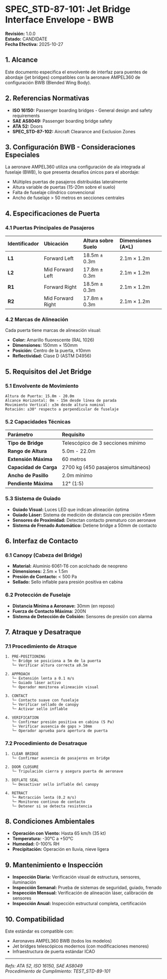 # SPEC_STD-87-101: Jet Bridge Interface Envelope - BWB

**Revisión:** 1.0.0  
**Estado:** CANDIDATE  
**Fecha Efectiva:** 2025-10-27

## 1. Alcance

Este documento especifica el envolvente de interfaz para puentes de abordaje (jet bridges) compatibles con la aeronave AMPEL360 de configuración BWB (Blended Wing Body).

## 2. Referencias Normativas

- **ISO 16150:** Passenger boarding bridges - General design and safety requirements
- **SAE AS8049:** Passenger boarding bridge safety
- **ATA 52:** Doors
- **SPEC_STD-87-102:** Aircraft Clearance and Exclusion Zones

## 3. Configuración BWB - Consideraciones Especiales

La aeronave AMPEL360 utiliza una configuración de ala integrada al fuselaje (BWB), lo que presenta desafíos únicos para el abordaje:

- Múltiples puertas de pasajeros distribuidas lateralmente
- Altura variable de puertas (15-20m sobre el suelo)
- Falta de fuselaje cilíndrico convencional
- Ancho de fuselaje > 50 metros en secciones centrales

## 4. Especificaciones de Puerta

### 4.1 Puertas Principales de Pasajeros

| Identificador | Ubicación | Altura sobre Suelo | Dimensiones (A×L) |
|:--------------|:----------|:-------------------|:------------------|
| **L1** | Forward Left | 18.5m ± 0.3m | 2.1m × 1.2m |
| **L2** | Mid Forward Left | 17.8m ± 0.3m | 2.1m × 1.2m |
| **R1** | Forward Right | 18.5m ± 0.3m | 2.1m × 1.2m |
| **R2** | Mid Forward Right | 17.8m ± 0.3m | 2.1m × 1.2m |

### 4.2 Marcas de Alineación

Cada puerta tiene marcas de alineación visual:
- **Color:** Amarillo fluorescente (RAL 1026)
- **Dimensiones:** 150mm × 150mm
- **Posición:** Centro de la puerta, ±10mm
- **Reflectividad:** Clase D (ASTM D4956)

## 5. Requisitos del Jet Bridge

### 5.1 Envolvente de Movimiento

```
Altura de Puerta: 15.0m - 20.0m
Alcance Horizontal: 0m - 15m desde línea de parada
Movimiento Vertical: ±3m desde altura nominal
Rotación: ±30° respecto a perpendicular de fuselaje
```

### 5.2 Capacidades Técnicas

| Parámetro | Requisito |
|:----------|:----------|
| **Tipo de Bridge** | Telescópico de 3 secciones mínimo |
| **Rango de Altura** | 5.0m - 22.0m |
| **Extensión Máxima** | 60 metros |
| **Capacidad de Carga** | 2700 kg (450 pasajeros simultáneos) |
| **Ancho de Pasillo** | 2.0m mínimo |
| **Pendiente Máxima** | 12° (1:5) |

### 5.3 Sistema de Guiado

- **Guiado Visual:** Luces LED que indican alineación óptima
- **Guiado Láser:** Sistema de medición de distancia con precisión ±5mm
- **Sensores de Proximidad:** Detectan contacto prematuro con aeronave
- **Sistema de Frenado Automático:** Detiene bridge a 50mm de contacto

## 6. Interfaz de Contacto

### 6.1 Canopy (Cabeza del Bridge)

- **Material:** Aluminio 6061-T6 con acolchado de neopreno
- **Dimensiones:** 2.5m × 1.5m
- **Presión de Contacto:** < 500 Pa
- **Sellado:** Sello inflable para presión positiva en cabina

### 6.2 Protección de Fuselaje

- **Distancia Mínima a Aeronave:** 30mm (en reposo)
- **Fuerza de Contacto Máxima:** 200N
- **Sistema de Detección de Colisión:** Sensores de presión con alarma

## 7. Atraque y Desatraque

### 7.1 Procedimiento de Atraque

```
1. PRE-POSITIONING
   └─ Bridge se posiciona a 5m de la puerta
   └─ Verificar altura correcta ±0.5m

2. APPROACH
   └─ Extensión lenta a 0.1 m/s
   └─ Guiado láser activo
   └─ Operador monitorea alineación visual

3. CONTACT
   └─ Contacto suave con fuselaje
   └─ Verificar sellado de canopy
   └─ Activar sello inflable

4. VERIFICATION
   └─ Confirmar presión positiva en cabina (5 Pa)
   └─ Verificar ausencia de gaps > 10mm
   └─ Operador aprueba para apertura de puerta
```

### 7.2 Procedimiento de Desatraque

```
1. CLEAR BRIDGE
   └─ Confirmar ausencia de pasajeros en bridge

2. DOOR CLOSURE
   └─ Tripulación cierra y asegura puerta de aeronave

3. DEFLATE SEAL
   └─ Desactivar sello inflable del canopy

4. RETRACT
   └─ Retracción lenta (0.2 m/s)
   └─ Monitoreo continuo de contacto
   └─ Detener si se detecta resistencia
```

## 8. Condiciones Ambientales

- **Operación con Viento:** Hasta 65 km/h (35 kt)
- **Temperatura:** -30°C a +50°C
- **Humedad:** 0-100% RH
- **Precipitación:** Operación en lluvia, nieve ligera

## 9. Mantenimiento e Inspección

- **Inspección Diaria:** Verificación visual de estructura, sensores, iluminación
- **Inspección Semanal:** Prueba de sistemas de seguridad, guiado, frenado
- **Inspección Mensual:** Verificación de alineación láser, calibración de sensores
- **Inspección Anual:** Inspección estructural completa, certificación

## 10. Compatibilidad

Este estándar es compatible con:
- Aeronaves AMPEL360 BWB (todos los modelos)
- Jet bridges telescópicos modernos (con modificaciones menores)
- Infraestructura de puerta estándar ICAO

---

*Refs: ATA 52, ISO 16150, SAE AS8049*  
*Procedimiento de Cumplimiento: TEST_STD-89-101*
